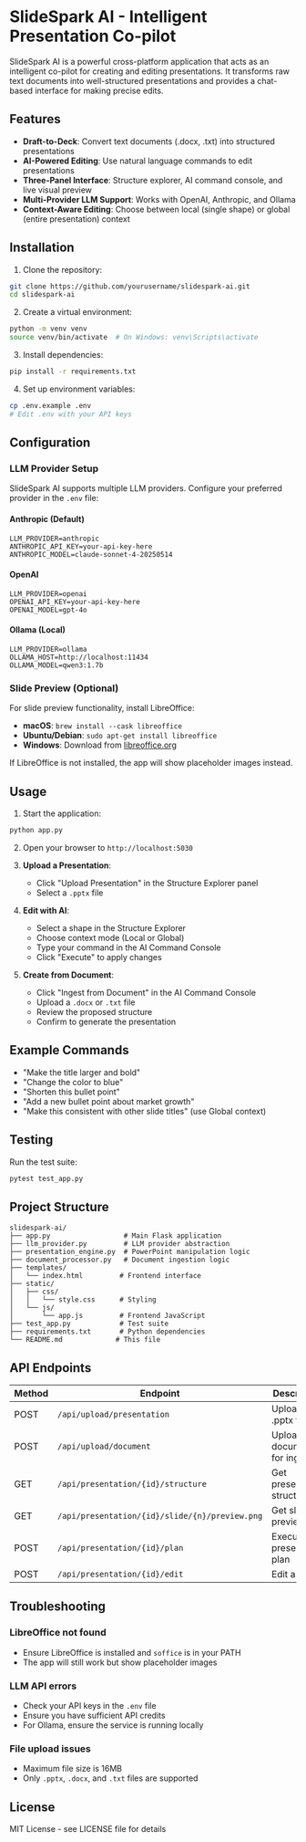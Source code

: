 # SlideSpark AI - Intelligent Presentation Co-pilot

SlideSpark AI is a powerful cross-platform application that acts as an intelligent co-pilot for creating and editing presentations. It transforms raw text documents into well-structured presentations and provides a chat-based interface for making precise edits.

## Features

- **Draft-to-Deck**: Convert text documents (.docx, .txt) into structured presentations
- **AI-Powered Editing**: Use natural language commands to edit presentations
- **Three-Panel Interface**: Structure explorer, AI command console, and live visual preview
- **Multi-Provider LLM Support**: Works with OpenAI, Anthropic, and Ollama
- **Context-Aware Editing**: Choose between local (single shape) or global (entire presentation) context

## Installation

1. Clone the repository:
```bash
git clone https://github.com/yourusername/slidespark-ai.git
cd slidespark-ai
```

2. Create a virtual environment:
```bash
python -m venv venv
source venv/bin/activate  # On Windows: venv\Scripts\activate
```

3. Install dependencies:
```bash
pip install -r requirements.txt
```

4. Set up environment variables:
```bash
cp .env.example .env
# Edit .env with your API keys
```

## Configuration

### LLM Provider Setup

SlideSpark AI supports multiple LLM providers. Configure your preferred provider in the `.env` file:

#### Anthropic (Default)
```
LLM_PROVIDER=anthropic
ANTHROPIC_API_KEY=your-api-key-here
ANTHROPIC_MODEL=claude-sonnet-4-20250514
```

#### OpenAI
```
LLM_PROVIDER=openai
OPENAI_API_KEY=your-api-key-here
OPENAI_MODEL=gpt-4o
```

#### Ollama (Local)
```
LLM_PROVIDER=ollama
OLLAMA_HOST=http://localhost:11434
OLLAMA_MODEL=qwen3:1.7b
```

### Slide Preview (Optional)

For slide preview functionality, install LibreOffice:

- **macOS**: `brew install --cask libreoffice`
- **Ubuntu/Debian**: `sudo apt-get install libreoffice`
- **Windows**: Download from [libreoffice.org](https://www.libreoffice.org/)

If LibreOffice is not installed, the app will show placeholder images instead.

## Usage

1. Start the application:
```bash
python app.py
```

2. Open your browser to `http://localhost:5030`

3. **Upload a Presentation**:
   - Click "Upload Presentation" in the Structure Explorer panel
   - Select a `.pptx` file

4. **Edit with AI**:
   - Select a shape in the Structure Explorer
   - Choose context mode (Local or Global)
   - Type your command in the AI Command Console
   - Click "Execute" to apply changes

5. **Create from Document**:
   - Click "Ingest from Document" in the AI Command Console
   - Upload a `.docx` or `.txt` file
   - Review the proposed structure
   - Confirm to generate the presentation

## Example Commands

- "Make the title larger and bold"
- "Change the color to blue"
- "Shorten this bullet point"
- "Add a new bullet point about market growth"
- "Make this consistent with other slide titles" (use Global context)

## Testing

Run the test suite:
```bash
pytest test_app.py
```

## Project Structure

```
slidespark-ai/
├── app.py                  # Main Flask application
├── llm_provider.py         # LLM provider abstraction
├── presentation_engine.py  # PowerPoint manipulation logic
├── document_processor.py   # Document ingestion logic
├── templates/
│   └── index.html         # Frontend interface
├── static/
│   ├── css/
│   │   └── style.css      # Styling
│   └── js/
│       └── app.js         # Frontend JavaScript
├── test_app.py            # Test suite
├── requirements.txt       # Python dependencies
└── README.md             # This file
```

## API Endpoints

| Method | Endpoint | Description |
|--------|----------|-------------|
| POST | `/api/upload/presentation` | Upload a .pptx file |
| POST | `/api/upload/document` | Upload a document for ingestion |
| GET | `/api/presentation/{id}/structure` | Get presentation structure |
| GET | `/api/presentation/{id}/slide/{n}/preview.png` | Get slide preview |
| POST | `/api/presentation/{id}/plan` | Execute presentation plan |
| POST | `/api/presentation/{id}/edit` | Edit a shape |

## Troubleshooting

### LibreOffice not found
- Ensure LibreOffice is installed and `soffice` is in your PATH
- The app will still work but show placeholder images

### LLM API errors
- Check your API keys in the `.env` file
- Ensure you have sufficient API credits
- For Ollama, ensure the service is running locally

### File upload issues
- Maximum file size is 16MB
- Only `.pptx`, `.docx`, and `.txt` files are supported

## License

MIT License - see LICENSE file for details